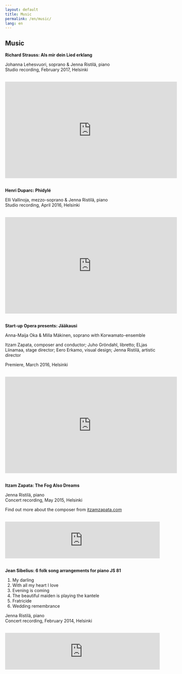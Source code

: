 ```yaml
---
layout: default
title: Music
permalink: /en/music/
lang: en
---
```



## Music

__Richard Strauss: Als mir dein Lied erklang__

Johanna Lehesvuori, soprano & Jenna Ristilä, piano  
Studio recording, February 2017, Helsinki

<br/>

<div class="video container">
<iframe src="https://player.vimeo.com/video/209055896?byline=0&portrait=0" width="560" height="315" frameborder="0" webkitallowfullscreen mozallowfullscreen allowfullscreen></iframe>
</div>

<br/>

__Henri Duparc: Phidylé__


Elli Vallinoja, mezzo-soprano & Jenna Ristilä, piano  
Studio recording, April 2016, Helsinki

<br/>

<div class="video container">
<iframe src="https://player.vimeo.com/video/164059137?byline=0&portrait=0" width="560" height="315" frameborder="0" webkitallowfullscreen mozallowfullscreen allowfullscreen></iframe>
</div>

<br/>

__Start-up Opera presents: Jääkausi__


Anna-Maija Oka & Milla Mäkinen, soprano with Korwamato-ensemble

Itzam Zapata, composer and conductor; Juho Gröndahl, libretto; ELjas Liinamaa, stage director; Eero Erkamo, visual design; Jenna Ristilä, artistic director

Premiere, March 2016, Helsinki

<br/>

<div class="video container">
<iframe width="560" height="315" src="https://www.youtube.com/embed/MfDPcTp--wc" frameborder="0" webkitallowfullscreen mozallowfullscreen allowfullscreen></iframe>
</div>

<br/>

__Itzam Zapata: The Fog Also Dreams__  

Jenna Ristilä, piano  
Concert recording, May 2015, Helsinki

Find out more about the composer from [itzamzapata.com](http://www.itzamzapata.com/)

<br/>

<div>
<iframe width="100%" height="120" scrolling="no" frameborder="no" src="https://w.soundcloud.com/player/?url=https%3A//api.soundcloud.com/tracks/220369170&amp;auto_play=false&amp;hide_related=true&amp;show_comments=false&amp;show_user=false&amp;show_reposts=false&amp;visual=false&amp;sharing=false&amp;buying=false&amp;color=2F5966&amp;theme_color=009966&amp;show_playcount=false&amp;show_artwork=false"></iframe>
</div>

<!--1. My darling 2. With all my heart I love 3. Evening is coming 4. The beautiful maiden is playing the kantele 5. Fratricide 6. Wedding remembrance  -->
<br/>

__Jean Sibelius: 6 folk song arrangements for piano JS 81__  

1. My darling 
2. With all my heart I love 
3. Evening is coming 
4. The beautiful maiden is playing the kantele 
5. Fratricide 
6. Wedding remembrance  

Jenna Ristilä, piano  
Concert recording, February 2014, Helsinki

<br/>

<div>
<iframe width="100%" height="120" scrolling="no" frameborder="no" src="https://w.soundcloud.com/player/?url=https%3A//api.soundcloud.com/tracks/166484751%3Fsecret_token%3Ds-7le8O&amp;;auto_play=false&amp;hide_related=true&amp;show_comments=false&amp;show_user=false&amp;show_reposts=false&amp;visual=false&amp;sharing=false&amp;buying=false&amp;color=2F5966&amp;theme_color=009966&amp;show_playcount=false&amp;show_artwork=false"></iframe>
</div>

<br/>


